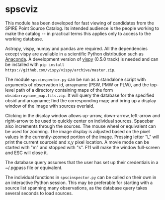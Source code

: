 # spscviz

This module has been developed for fast viewing of candidates from the SPIRE Point 
Source Catalog. Its intended audience is the people working to make the catalog --
in practical terms this applies only to access to the working database.

Astropy, vispy, numpy and pandas are required. All the dependencies
except vispy are available in a scientific Python distribution
such as [Anaconda](https://www.continuum.io/downloads). 
A development version of 
[vispy](http://vispy.org) (0.5.0 track) is needed and can be installed with
`pip install https://github.com/vispy/vispy/archive/master.zip`.

The module `spscinspector.py` can be run as a standalone script with arguments
of observation id, arrayname (PSW, PMW or PLW), and 
the top-level path of a directory containing maps of the form 
`obsidarrayname_map.fits.zip`. It will query the database for the 
specified obsid and arrayname; find the corresponding map; and bring up a 
display window of the image with sources overlaid.

Clicking in the display window allows up-arrow, down-arrow, left-arrow and right-arrow
to be used to quickly center on individual sources. Spacebar also 
increments through the sources.
The mouse wheel or equivalent can be used for zooming. 
The image display is adjusted based on the pixel values in the currently-zoomed
portion of the image.
Pressing letter "L" will print the current sourceid and x,y pixel location.
A movie mode can be started with "m" and stopped with "s". 
F11 will make the window full-screen and ESC will close it.

The database query assumes that the user has set up their credentials 
in a ~/.pgpass file or equivalent.

The individual functions in `spscinspector.py` can be called on 
their own in an interactive Python session. This may be preferable 
for starting with a source list spanning many observations, as the
database query takes several seconds to load sources.

